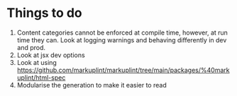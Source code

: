# Things to do

1. Content categories cannot be enforced at compile time, however, at run time they can. Look at logging warnings and 
   behaving differently in dev and prod. 
2. Look at jsx dev options
3. Look at using https://github.com/markuplint/markuplint/tree/main/packages/%40markuplint/html-spec
2. Modularise the generation to make it easier to read

